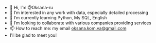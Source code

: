 - 👋 Hi, I’m @Oksana-ru
- 👀 I’m interested in any work with data, especially detailed processing
- 🌱 I’m currently learning Python, My SQL, English
- 💞️ I’m looking to collaborate  with various companies providing services
- 📫 How to reach me: my email oksana.kom.va@gmail.com
- I'll be glad to meet you!

<!---
Oksana-ru/Oksana-ru is a ✨ special ✨ repository because its `README.md` (this file) appears on your GitHub profile.
You can click the Preview link to take a look at your changes.
--->
